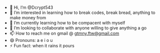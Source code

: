 - 👋 Hi, I’m @Dcrypt543
- 👀 I’m interested in learning how to break codes, break bread, anything to make money from
- 🌱 I’m currently learning how to be compacent with myself
- 💞️ I’m looking to collaborate with anyone willing to give anything a go
- 📫 How to reach me on gmail @ gtmny.ftw@gmail.com
- 😄 Pronouns: a e i o u
- ⚡ Fun fact: when it rains it pours

<!---
Dcrypt543/Dcrypt543 is a ✨ special ✨ repository because its " a no fly zone ".
You can click the Preview link to take a look at your changes.
--->

